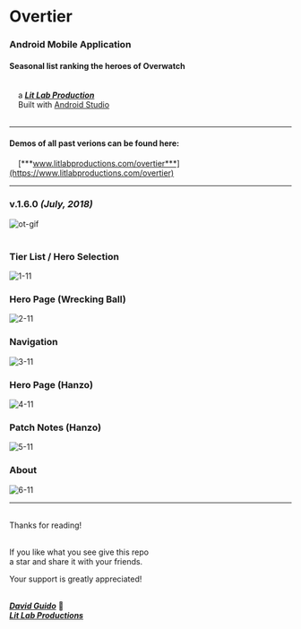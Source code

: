 # Overtier

### Android Mobile Application
#### Seasonal list ranking the heroes of Overwatch

<br/>&nbsp;&nbsp;&nbsp;&nbsp;a [***Lit Lab Production***](https://www.litlabproductions.com)<br/>
&nbsp;&nbsp;&nbsp;&nbsp;Built with [Android Studio](https://developer.android.com/studio/) <br><br>
***
#### Demos of all past verions can be found here:

&nbsp;&nbsp;&nbsp;&nbsp;[***www.litlabproductions.com/overtier***](https://www.litlabproductions.com/overtier)

***

### v.1.6.0 ***(July, 2018)***

![ot-gif](https://user-images.githubusercontent.com/34845402/131566644-22207a95-239d-461d-9a72-4e17a889a3dc.gif)
<br>
<br>
### Tier List / Hero Selection

![1-11](https://user-images.githubusercontent.com/34845402/131565439-e4358985-8be4-4a0d-98b1-b8ad1eae8ac6.png)
<br>

### Hero Page (Wrecking Ball)

![2-11](https://user-images.githubusercontent.com/34845402/131565442-ed3b771b-6446-4ce9-b488-981d912fd8b1.png)
<br>

### Navigation

![3-11](https://user-images.githubusercontent.com/34845402/131565445-5fdd1223-7256-43d6-a99d-a89b79ecb109.png)
<br>


### Hero Page (Hanzo)

![4-11](https://user-images.githubusercontent.com/34845402/131565448-2314ed4d-88af-49cd-b2c4-262326d5cb57.png)
<br>


### Patch Notes (Hanzo)

![5-11](https://user-images.githubusercontent.com/34845402/131565450-435c8ed2-706e-41dd-a6a0-722f7dbed934.png)
<br>


### About

![6-11](https://user-images.githubusercontent.com/34845402/131565451-4ede20f1-8ddf-4dbe-a0c7-db9c44a1880b.png)
<br>


***

<br/>
Thanks for reading!<br/><br/>
 
If you like what you see give this repo  
a star and share it with your friends.

Your support is greatly appreciated!<br/><br/>


[***David Guido***](https://www.litlabproductions.com/resume-view) :rocket:  
[***Lit Lab Productions***](https://www.litlabproductions.com)
<br/><br/>
